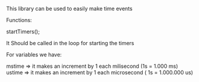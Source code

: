   This library can be used to easily make time events

  Functions:
  
startTimers();

  It Should be called in the loop for starting the timers
  
  For variables we have:
  
mstime => it makes an increment by 1 each milisecond (1s = 1.000 ms)
ustime => it makes an increment by 1 each microsecond ( 1s = 1.000.000 us)
